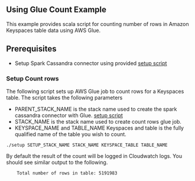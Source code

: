 ## Using Glue Count Example
This example provides scala script for counting number of rows in Amazon Keyspaces table data using AWS Glue. 

## Prerequisites
* Setup Spark Cassandra connector using provided [setup script](../)

### Setup Count rows
The following script sets up AWS Glue job to count rows for a Keyspaces table. The script takes the following parameters 
* PARENT_STACK_NAME is the stack name used to create the spark cassandra connector with Glue. [setup script](../)
* STACK_NAME is the stack name used to create count rows glue job. 
* KEYSPACE_NAME and TABLE_NAME Keyspaces and table is the fully qualified name of the table you wish to count. 


```shell
./setup SETUP_STACK_NAME STACK_NAME KEYSPACE_TABLE TABLE_NAME

```

By default the result of the count will be logged in Cloudwatch logs. You should see similar output to the following. 

```
    Total number of rows in table: 5191983
```
